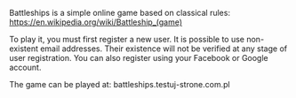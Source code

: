 Battleships is a simple online game based on classical rules:
https://en.wikipedia.org/wiki/Battleship_(game)

To play it, you must first register a new user. It is possible to use non-existent email addresses. Their existence will not be verified at any stage of user registration. You can also register using your Facebook or Google account.

The game can be played at: battleships.testuj-strone.com.pl